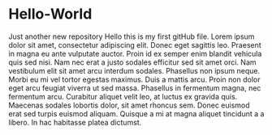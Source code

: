 # Hello-World
Just another new repository
Hello this is my first gitHub file.
Lorem ipsum dolor sit amet, consectetur adipiscing elit. Donec eget sagittis leo. Praesent in magna eu ante vulputate auctor. Proin id ex semper enim blandit vehicula quis sed nisi. Nam nec erat a justo sodales efficitur sed sit amet orci. Nam vestibulum elit sit amet arcu interdum sodales. Phasellus non ipsum neque. Morbi eu mi vel tortor egestas maximus. Duis a mattis arcu. Proin non dolor eget arcu feugiat viverra ut sed massa. Phasellus in fermentum magna, nec fermentum arcu. Curabitur aliquet velit leo, at luctus ex gravida quis. Maecenas sodales lobortis dolor, sit amet rhoncus sem. Donec euismod erat sed turpis euismod aliquam. Quisque a mi at magna aliquet tincidunt a a libero. In hac habitasse platea dictumst.
